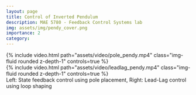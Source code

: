 ```yaml
---
layout: page
title: Control of Inverted Pendulum
description: MAE 5780 - Feedback Control Systems lab
img: assets/img/pendy_cover.png
importance: 2
category:
---
```

<div class="row">
    <div class="col-sm mt-3 mt-md-0">
        {% include video.html path="assets/video/pole_pendy.mp4" class="img-fluid rounded z-depth-1" controls=true %}
    </div>
    <div class="col-sm mt-3 mt-md-0">
        {% include video.html path="assets/video/leadlag_pendy.mp4" class="img-fluid rounded z-depth-1" controls=true %}
    </div>
</div>
<div class="caption">
    Left: State feedback control using pole placement, Right: Lead-Lag control using loop shaping
</div>
